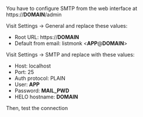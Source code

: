 You have to configure SMTP from the web interface at https://__DOMAIN__/admin

Visit Settings -> General and replace these values:

- Root URL: https://__DOMAIN__
- Default from email: listmonk <__APP__@__DOMAIN__>

Visit Settings -> SMTP and replace with these values:

- Host: localhost
- Port: 25
- Auth protocol: PLAIN
- User: __APP__
- Password: __MAIL_PWD__
- HELO hostname: __DOMAIN__

Then, test the connection
